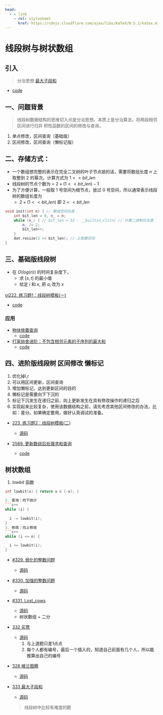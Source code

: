 ```yaml
---
head:
  - - link
    - rel: stylesheet
      href: https://cdnjs.cloudflare.com/ajax/libs/KaTeX/0.5.1/katex.min.css
---
```


# 线段树与树状数组
## 引入
> 分治思想
[最大子段和](https://leetcode.cn/problems/maximum-subarray/description/)
  * [code](./code/leetcode53.md)

## 一、问题背景
> 线段树数据结构的思维切入点是分治思想。本质上是分治算法，将两段相邻区间进行归并
积性函数的区间的修改与查询，
1. 单点修改，区间查询（基础版）
2. 区间修改，区间查询（懒标记版）



## 二、存储方式：
* 一个数组想完整的表示在完全二叉树的叶子节点层的话，需要将数组长度 $n$ 上取整到 2 的幂次。计算方式为 $1 << bit\_len$
* 线段树的节点个数为 = $2 \times (1 << bit\_len) - 1$
* 为了方便计算，一般取 1 号空间为根节点，放过 0 号空间，所以通常表示线段树的数组长度为
  * $2 \times (1 << bit\_len)$ 即 $2 << bit\_len$
```c++
void init(int n) { // 数组空间长度
    int bit_len = 0, n_ = n;
    while (n_) { // bit_len = 32 - __builtin_clz(n) // 计算二进制位长度
        n_ /= 2;
        bit_len++;
    }
    dat.resize(2 << bit_len); // 上取整空间
}
```

## 三、基础版线段树
* 在 $O(log(n))$ 的时间复杂度下，
  * 求 $[s, t]$ 的最小值
  * 给定 $i$ 和 $x$, 把 $a_i$ 改为 $x$

[oj222. 练习题1：线段树模板(一)](https://oj.haizeix.com/problem/222)
  * [code](./data_structure/1.HZOJ222.md)

### 应用
* [物块放置查询](https://leetcode.cn/problems/block-placement-queries/description/)
  * [code](./data_structure/leetcode_100314.md)
* [打家劫舍进阶：不包含相邻元素的子序列的最大和](https://leetcode.cn/problems/maximum-sum-of-subsequence-with-non-adjacent-elements/description/)
  * [code](./data_structure/leetcode_100306.md)

## 四、进阶版线段树 区间修改 懒标记 
1. 优化掉l,r
2. 可以用区间更新，区间查询
3. 增加懒标记，达到更新区间的目的
4. 懒标记是需要向下下沉的
5. 标记下沉发生在递归之前，向上更新发生在具有修改操作的递归之后
6. 实现起来比较复杂，使用该数据结构之前，请先考虑其他区间修改的办法，比如：差分。如果确定要用，做好认真调试的准备。

* [223. 练习题2：线段树模板(二)](https://oj.haizeix.com/problem/223)
  * [源码](./data_structure/223.oj.md)

* [2569. 更新数组后处理求和查询](https://leetcode.cn/problems/handling-sum-queries-after-update/description/)
  * [code](./data_structure/leetcode2569.md)


## 树状数组

1. $lowbit$ 函数
```c++
int lowbit(x) { return x & (-x); }

2. 查询：向下统计
```c++
while (i) {
  
  i -= lowbit(i);
}
3. 修改：向上修改
```c++
while (i <= n) {

  i += lowbit(i);
}
```
* [#329. 弱化的整数问题](https://oj.haizeix.com/problem/329)
  * [源码](./data_structure/329.oj.md)
* [#330. 加强的整数问题](https://oj.haizeix.com/problem/330)
  * [源码](./data_structure/330.oj.md)

* [#331. Lost_cows](https://oj.haizeix.com/problem/331)
  * [源码](./data_structure/331.oj.md)
  * 树状数组 + 二分

* [332 买票](https://oj.haizeix.com/problem/332)
  * [源码](./data_structure/332.oj.md)
    1. 与上道题只差1点点
    2. 每个人都有编号，最后一个插入的，知道自己前面有几个人，所以能推算出自己的编号
* [328 楼兰图腾](https://oj.haizeix.com/problem/328)
  * [源码](./data_structure/2.HZOJ328-60.md)

* [333 最大子段和](https://oj.haizeix.com/problem/333)
  * [源码](./data_structure/333_2.oj.md)
  > 线段树中比较有难度的题
